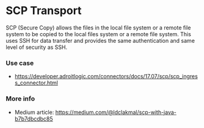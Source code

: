 # SCP Transport

SCP (Secure Copy) allows the files in the local file system or a remote file system to be copied to the local files system or a remote file system. This uses SSH for data transfer and provides the same authentication and same level of security as SSH.

### Use case

- https://developer.adroitlogic.com/connectors/docs/17.07/scp/scp_ingress_connector.html

### More info

- Medium article: https://medium.com/@ldclakmal/scp-with-java-b7b7dbcdbc85
